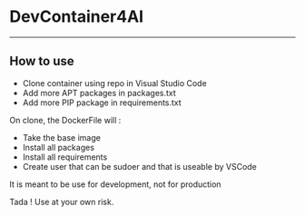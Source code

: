 # DevContainer4AI
-----
## How to use
- Clone container using repo in Visual Studio Code
- Add more APT packages in packages.txt
- Add more PIP package in requirements.txt

On clone, the DockerFile will : 
- Take the base image
- Install all packages
- Install all requirements
- Create user that can be sudoer and that is useable by VSCode

It is meant to be use for development, not for production

Tada ! Use at your own risk.
